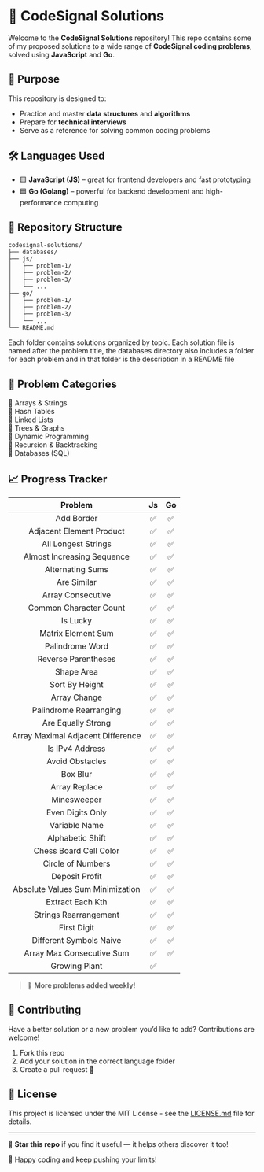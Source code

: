 # 🧠 CodeSignal Solutions

Welcome to the **CodeSignal Solutions** repository! This repo contains some of my proposed solutions to a wide range of **CodeSignal coding problems**, solved using **JavaScript** and **Go**.

## 🚀 Purpose

This repository is designed to:
- Practice and master **data structures** and **algorithms**
- Prepare for **technical interviews**
- Serve as a reference for solving common coding problems

## 🛠️ Languages Used

- 🟨 **JavaScript (JS)** – great for frontend developers and fast prototyping
- 🟦 **Go (Golang)** – powerful for backend development and high-performance computing

## 📂 Repository Structure

```
codesignal-solutions/
├── databases/
├── js/
│   ├── problem-1/
│   ├── problem-2/
│   ├── problem-3/
│   └── ...
├── go/
│   ├── problem-1/
│   ├── problem-2/
│   ├── problem-3/
│   └── ...
└── README.md
```

Each folder contains solutions organized by topic. Each solution file is named after the problem title, the databases directory also includes a folder for each problem and in that folder is the description in a README file
<!-- and includes:
- ✅ Problem description
- ✅ Time and space complexity
- ✅ Clear and concise code
- ✅ Comments explaining the logic -->

## 🧩 Problem Categories

🔹 Arrays & Strings  
🔹 Hash Tables  
🔹 Linked Lists  
🔹 Trees & Graphs  
🔹 Dynamic Programming  
🔹 Recursion & Backtracking  
🔹 Databases (SQL)


## 📈 Progress Tracker


|         **Problem**        | **Js** | **Go** |
|:--------------------------:|:--------------:|:------:|
|         Add Border         |        ✅       |    ✅   |
|  Adjacent Element Product  |        ✅       |    ✅   |
|     All Longest Strings    |        ✅       |    ✅   |
| Almost Increasing Sequence |        ✅       |    ✅   |
|      Alternating Sums      |        ✅       |    ✅   |
|         Are Similar        |        ✅       |    ✅   |
|      Array Consecutive     |        ✅       |    ✅   |
|   Common Character Count   |        ✅       |    ✅   |
|          Is Lucky          |        ✅       |    ✅   |
|     Matrix Element Sum     |        ✅       |    ✅   |
|       Palindrome Word      |        ✅       |    ✅   |
|     Reverse Parentheses    |        ✅       |    ✅   |
|         Shape Area         |        ✅       |    ✅   |
|       Sort By Height       |        ✅       |    ✅   |
|        Array Change        |        ✅       |    ✅   |
|   Palindrome Rearranging   |        ✅       |    ✅   |
|   Are Equally Strong       |        ✅       |    ✅   |
|Array Maximal Adjacent Difference|        ✅       |   ✅    |
|   Is IPv4 Address          |        ✅       |    ✅   |
|   Avoid Obstacles          |        ✅       |    ✅   |
|   Box Blur                 |        ✅       |    ✅   |
|   Array Replace            |        ✅       |    ✅   |
|   Minesweeper              |        ✅       |    ✅   |
|   Even Digits Only         |        ✅       |    ✅   |
|   Variable Name            |        ✅       |    ✅   |
|   Alphabetic Shift         |        ✅       |    ✅   |
|   Chess Board Cell Color   |        ✅       |    ✅   |
|   Circle of Numbers        |        ✅       |    ✅   |
|   Deposit Profit           |        ✅       |    ✅   |
|   Absolute Values Sum Minimization |        ✅       |  ✅     |
|   Extract Each Kth         |        ✅       |    ✅   |
|   Strings Rearrangement    |        ✅       |    ✅   |
|   First Digit              |        ✅       |    ✅   |
|   Different Symbols Naive  |        ✅       |    ✅   |
|   Array Max Consecutive Sum|        ✅       |    ✅   |
|   Growing Plant            |        ✅       |       |


> 🧠 **More problems added weekly!**

## 🤝 Contributing

Have a better solution or a new problem you’d like to add? Contributions are welcome!

1. Fork this repo
2. Add your solution in the correct language folder
3. Create a pull request 🚀

## 📄 License

This project is licensed under the MIT License - see the [LICENSE.md](LICENSE.md) file for details.

---

🌟 **Star this repo** if you find it useful — it helps others discover it too!

💬 Happy coding and keep pushing your limits!